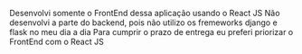 Desenvolvi somente o FrontEnd dessa aplicação usando o React JS
Não desenvolvi a parte do backend, pois não utilizo os fremeworks django e flask no meu dia a dia
Para cumprir o prazo de entrega eu preferi priorizar o FrontEnd com o React JS
